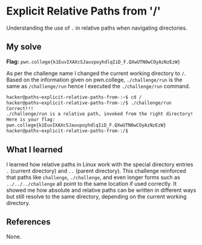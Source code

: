 # Explicit Relative Paths from '/'
Understanding the use of `.` in relative paths when navigating directories.

## My solve
**Flag:** `pwn.college{k1EuvIXAXcSJauvpoyhdlqIiD_F.QXwUTN0wCOyAzNzEzW}`

As per the challenge name I changed the current working directory to `/`. Based on the information given on pwn.college, `./challenge/run` is the same as `/challenge/run` hence I executed the `./challenge/run` command.

```bash
hacker@paths~explicit-relative-paths-from-:~$ cd /
hacker@paths~explicit-relative-paths-from-:/$ ./challenge/run
Correct!!!
./challenge/run is a relative path, invoked from the right directory!
Here is your flag:
pwn.college{k1EuvIXAXcSJauvpoyhdlqIiD_F.QXwUTN0wCOyAzNzEzW}
hacker@paths~explicit-relative-paths-from-:/$
```

## What I learned
I learned how relative paths in Linux work with the special directory entries `.` (current directory) and `..` (parent directory). This challenge reinforced that paths like `challenge`, `./challenge`, and even longer forms such as `../../../challenge` all point to the same location if used correctly. It showed me how absolute and relative paths can be written in different ways but still resolve to the same directory, depending on the current working directory.

## References 
None.

